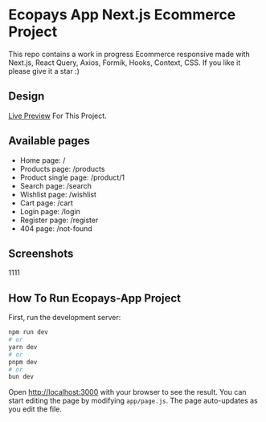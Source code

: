 # Ecopays App Next.js Ecommerce Project

This repo contains a work in progress Ecommerce responsive made with Next.js, React Query, Axios, Formik, Hooks, Context, CSS. If you like it please give it a star :)


## Design

[Live Preview](https://ecopays.netlify.app/) For This Project.


## Available pages

- Home page: /
- Products page: /products
- Product single page: /product/1
- Search page: /search
- Wishlist page: /wishlist
- Cart page: /cart
- Login page: /login
- Register page: /register
- 404 page: /not-found


## Screenshots

1111



## How To Run Ecopays-App Project

First, run the development server:

```bash
npm run dev
# or
yarn dev
# or
pnpm dev
# or
bun dev
```

Open [http://localhost:3000](http://localhost:3000) with your browser to see the result.
You can start editing the page by modifying `app/page.js`. The page auto-updates as you edit the file.